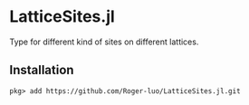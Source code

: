# LatticeSites.jl

Type for different kind of sites on different lattices.

## Installation

```
pkg> add https://github.com/Roger-luo/LatticeSites.jl.git
```
